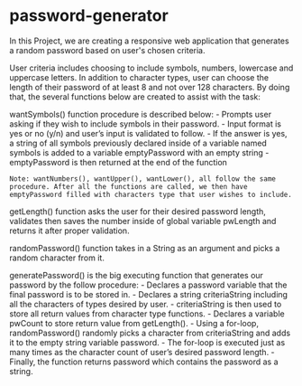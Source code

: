 # password-generator

In this Project, we are creating a responsive web application that generates a random password based on user's chosen criteria.

User criteria includes choosing to include symbols, numbers, lowercase and uppercase letters. In addition to character types, user can choose the length of their password of at least 8 and not over 128 characters. By doing that, the several functions below are created to assist with the task:


wantSymbols() function procedure is described below:
    - Prompts user asking if they wish to include symbols in their password.
    - Input format is yes or no (y/n) and user’s input is validated to follow. 
    - If the answer is yes, a string of all symbols previously declared inside of a variable named symbols is added to a variable emptyPassword with an empty string
    - emptyPassword is then returned at the end of the function

    Note: wantNumbers(), wantUpper(), wantLower(), all follow the same procedure. After all the functions are called, we then have emptyPassword filled with characters type that user wishes to include.

getLength() function asks the user for their desired password length, validates then saves the number inside of global variable pwLength and returns it after proper validation. 

randomPassword() function takes in a String as an argument and picks a random character from it. 

generatePassword() is the big executing function that generates our password by the follow procedure:
    - Declares a password variable that the final password is to be stored in.
    - Declares a string criteriaString including all the characters of types desired by user.
    - criteriaString is then used to store all return values from character type functions.
    - Declares a variable pwCount to store return value from getLength().
    - Using a for-loop, randomPassword() randomly picks a character from criteriaString and adds it to the empty string variable password. 
    - The for-loop is executed just as many times as the character count of user’s desired password length.
    - Finally, the function returns password which contains the password as a string. 